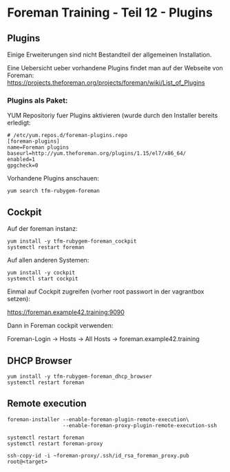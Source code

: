 # Foreman Training - Teil 12 - Plugins

## Plugins

Einige Erweiterungen sind nicht Bestandteil der allgemeinen Installation.

Eine Uebersicht ueber vorhandene Plugins findet man auf der Webseite von Foreman: https://projects.theforeman.org/projects/foreman/wiki/List_of_Plugins

### Plugins als Paket:

YUM Repositoriy fuer Plugins aktivieren (wurde durch den Installer bereits erledigt:

    # /etc/yum.repos.d/foreman-plugins.repo
    [foreman-plugins]
    name=Foreman plugins
    baseurl=http://yum.theforeman.org/plugins/1.15/el7/x86_64/
    enabled=1
    gpgcheck=0

Vorhandene Plugins anschauen:

    yum search tfm-rubygem-foreman


## Cockpit

Auf der foreman instanz:

    yum install -y tfm-rubygem-foreman_cockpit
    systemctl restart foreman

Auf allen anderen Systemen:

    yum install -y cockpit
    systemctl start cockpit

Einmal auf Cockpit zugreifen (vorher root passwort in der vagrantbox setzen):

https://foreman.example42.training:9090

Dann in Foreman cockpit verwenden:

Foreman-Login -> Hosts -> All Hosts -> foreman.example42.training

## DHCP Browser

    yum install -y tfm-rubygem-foreman_dhcp_browser
    systemctl restart foreman

## Remote execution

    foreman-installer --enable-foreman-plugin-remote-execution\
                      --enable-foreman-proxy-plugin-remote-execution-ssh

    systemctl restart foreman
    systemctl restart foreman-proxy

    ssh-copy-id -i ~foreman-proxy/.ssh/id_rsa_foreman_proxy.pub root@<target>
